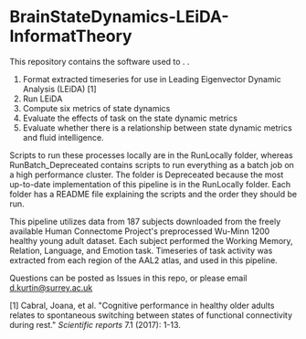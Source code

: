 # BrainStateDynamics-LEiDA-InformatTheory

This repository contains the software used to . . 
<ol>
<li> Format extracted timeseries for use in Leading Eigenvector Dynamic Analysis (LEiDA) [1] </li>
<li> Run LEiDA </li> 
<li> Compute six metrics of state dynamics </li> 
<li> Evaluate the effects of task on the state dynamic metrics </li> 
<li> Evaluate whether there is a relationship between state dynamic metrics and fluid intelligence. </li> 
</ol>

Scripts to run these processes locally are in the RunLocally folder, whereas RunBatch_Depreceated contains scripts to run everything as a batch job on a high performance cluster. The folder is Depreceated because the most up-to-date implementation of this pipeline is in the RunLocally folder. Each folder has a README file explaining the scripts and the order they should be run. 

This pipeline utilizes data from 187 subjects downloaded from the freely available Human Connectome Project's preprocessed Wu-Minn 1200 healthy young adult dataset. Each subject performed the Working Memory, Relation, Language, and Emotion task. Timeseries of task activity was extracted from each region of the AAL2 atlas, and used in this pipeline. 

Questions can be posted as Issues in this repo, or please email d.kurtin@surrey.ac.uk

[1] Cabral, Joana, et al. "Cognitive performance in healthy older adults relates to spontaneous switching between states of functional connectivity during rest." _Scientific reports_ 7.1 (2017): 1-13.
